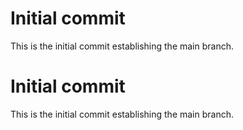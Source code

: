 # Initial commit

This is the initial commit establishing the main branch.

# Initial commit

This is the initial commit establishing the main branch.